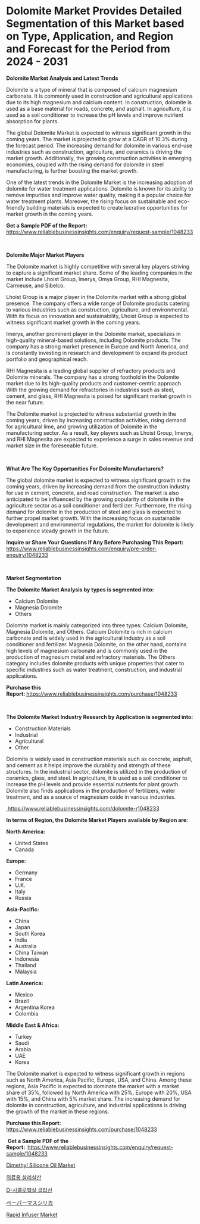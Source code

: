 <p><h1>Dolomite Market Provides Detailed Segmentation of this Market based on Type, Application, and Region and Forecast for the Period from 2024 - 2031</h1></p><p><strong>Dolomite Market Analysis and Latest Trends</strong></p>
<p><p>Dolomite is a type of mineral that is composed of calcium magnesium carbonate. It is commonly used in construction and agricultural applications due to its high magnesium and calcium content. In construction, dolomite is used as a base material for roads, concrete, and asphalt. In agriculture, it is used as a soil conditioner to increase the pH levels and improve nutrient absorption for plants.</p><p>The global Dolomite Market is expected to witness significant growth in the coming years. The market is projected to grow at a CAGR of 10.3% during the forecast period. The increasing demand for dolomite in various end-use industries such as construction, agriculture, and ceramics is driving the market growth. Additionally, the growing construction activities in emerging economies, coupled with the rising demand for dolomite in steel manufacturing, is further boosting the market growth.</p><p>One of the latest trends in the Dolomite Market is the increasing adoption of dolomite for water treatment applications. Dolomite is known for its ability to remove impurities and improve water quality, making it a popular choice for water treatment plants. Moreover, the rising focus on sustainable and eco-friendly building materials is expected to create lucrative opportunities for market growth in the coming years.</p></p>
<p><strong>Get a Sample PDF of the Report:&nbsp;</strong> <a href="https://www.reliablebusinessinsights.com/enquiry/request-sample/1048233">https://www.reliablebusinessinsights.com/enquiry/request-sample/1048233</a></p>
<p>&nbsp;</p>
<p><strong>Dolomite Major Market Players</strong></p>
<p><p>The Dolomite market is highly competitive with several key players striving to capture a significant market share. Some of the leading companies in the market include Lhoist Group, Imerys, Omya Group, RHI Magnesita, Carmeuse, and Sibelco.</p><p>Lhoist Group is a major player in the Dolomite market with a strong global presence. The company offers a wide range of Dolomite products catering to various industries such as construction, agriculture, and environmental. With its focus on innovation and sustainability, Lhoist Group is expected to witness significant market growth in the coming years.</p><p>Imerys, another prominent player in the Dolomite market, specializes in high-quality mineral-based solutions, including Dolomite products. The company has a strong market presence in Europe and North America, and is constantly investing in research and development to expand its product portfolio and geographical reach.</p><p>RHI Magnesita is a leading global supplier of refractory products and Dolomite minerals. The company has a strong foothold in the Dolomite market due to its high-quality products and customer-centric approach. With the growing demand for refractories in industries such as steel, cement, and glass, RHI Magnesita is poised for significant market growth in the near future.</p><p>The Dolomite market is projected to witness substantial growth in the coming years, driven by increasing construction activities, rising demand for agricultural lime, and growing utilization of Dolomite in the manufacturing sector. As a result, key players such as Lhoist Group, Imerys, and RHI Magnesita are expected to experience a surge in sales revenue and market size in the foreseeable future.</p></p>
<p>&nbsp;</p>
<p><strong>What Are The Key Opportunities For Dolomite Manufacturers?</strong></p>
<p><p>The global dolomite market is expected to witness significant growth in the coming years, driven by increasing demand from the construction industry for use in cement, concrete, and road construction. The market is also anticipated to be influenced by the growing popularity of dolomite in the agriculture sector as a soil conditioner and fertilizer. Furthermore, the rising demand for dolomite in the production of steel and glass is expected to further propel market growth. With the increasing focus on sustainable development and environmental regulations, the market for dolomite is likely to experience steady growth in the future.</p></p>
<p><strong>Inquire or Share Your Questions If Any Before Purchasing This Report:</strong> <a href="https://www.reliablebusinessinsights.com/enquiry/pre-order-enquiry/1048233">https://www.reliablebusinessinsights.com/enquiry/pre-order-enquiry/1048233</a></p>
<p>&nbsp;</p>
<p><strong>Market Segmentation</strong></p>
<p><strong>The Dolomite Market Analysis by types is segmented into:</strong></p>
<p><ul><li>Calcium Dolomite</li><li>Magnesia Dolomite</li><li>Others</li></ul></p>
<p><p>Dolomite market is mainly categorized into three types: Calcium Dolomite, Magnesia Dolomite, and Others. Calcium Dolomite is rich in calcium carbonate and is widely used in the agricultural industry as a soil conditioner and fertilizer. Magnesia Dolomite, on the other hand, contains high levels of magnesium carbonate and is commonly used in the production of magnesium metal and refractory materials. The Others category includes dolomite products with unique properties that cater to specific industries such as water treatment, construction, and industrial applications.</p></p>
<p><strong>Purchase this Report:&nbsp;</strong><a href="https://www.reliablebusinessinsights.com/purchase/1048233">https://www.reliablebusinessinsights.com/purchase/1048233</a></p>
<p>&nbsp;</p>
<p><strong>The Dolomite Market Industry Research by Application is segmented into:</strong></p>
<p><ul><li>Construction Materials</li><li>Industrial</li><li>Agricultural</li><li>Other</li></ul></p>
<p><p>Dolomite is widely used in construction materials such as concrete, asphalt, and cement as it helps improve the durability and strength of these structures. In the industrial sector, dolomite is utilized in the production of ceramics, glass, and steel. In agriculture, it is used as a soil conditioner to increase the pH levels and provide essential nutrients for plant growth. Dolomite also finds applications in the production of fertilizers, water treatment, and as a source of magnesium oxide in various industries.</p></p>
<p><a href="https://www.reliablebusinessinsights.com/dolomite-r1048233">&nbsp;https://www.reliablebusinessinsights.com/dolomite-r1048233</a></p>
<p><strong>In terms of Region, the Dolomite Market Players available by Region are:</strong></p>
<p>
    <p> <strong> North America: </strong>
        <ul>
            <li>United States</li>
            <li>Canada</li>
        </ul>
        </p> 
    <p> <strong> Europe: </strong>
        <ul>
            <li>Germany</li>
            <li>France</li>
            <li>U.K.</li>
            <li>Italy</li>
            <li>Russia</li>
        </ul>
        </p> 
    <p> <strong> Asia-Pacific: </strong>
        <ul>
            <li>China</li>
            <li>Japan</li>
            <li>South Korea</li>
            <li>India</li>
            <li>Australia</li>
            <li>China Taiwan</li>
            <li>Indonesia</li>
            <li>Thailand</li>
            <li>Malaysia</li>
        </ul>
        </p> 
    <p> <strong> Latin America: </strong>
        <ul>
            <li>Mexico</li>
            <li>Brazil</li>
            <li>Argentina Korea</li>
            <li>Colombia</li>
        </ul>
        </p> 
    <p> <strong> Middle East & Africa: </strong>
        <ul>
            <li>Turkey</li>
            <li>Saudi</li>
            <li>Arabia</li>
            <li>UAE</li>
            <li>Korea</li>
        </ul>
    </p>
    </p>
<p><p>The Dolomite market is expected to witness significant growth in regions such as North America, Asia Pacific, Europe, USA, and China. Among these regions, Asia Pacific is expected to dominate the market with a market share of 35%, followed by North America with 25%, Europe with 20%, USA with 15%, and China with 5% market share. The increasing demand for dolomite in construction, agriculture, and industrial applications is driving the growth of the market in these regions.</p></p>
<p><strong>Purchase this Report: </strong><a href="https://www.reliablebusinessinsights.com/purchase/1048233">https://www.reliablebusinessinsights.com/purchase/1048233</a></p>
<p>&nbsp;<strong>Get a Sample PDF of the Report:&nbsp;&nbsp;</strong><a href="https://www.reliablebusinessinsights.com/enquiry/request-sample/1048233">https://www.reliablebusinessinsights.com/enquiry/request-sample/1048233</a></p>
<p><strong></strong></p>
<p><p><a href="https://github.com/iprahimabdulrahmman/Market-Research-Report-List-1/blob/main/dimethyl-silicone-oil-market.md">Dimethyl Silicone Oil Market</a></p><p><a href="https://medium.com/@jasonalter89657w/%EC%9D%98%EB%A3%8C%EC%9A%A9-%EC%82%B4%EB%A6%AC%EC%8B%A4%EC%82%B0-%EC%8B%9C%EC%9E%A5-%EA%B7%9C%EB%AA%A8-%EB%B0%8F-%EC%A0%90%EC%9C%A0%EC%9C%A8-%EB%B6%84%EC%84%9D-%EC%84%B1%EC%9E%A5-%EB%8F%99%ED%96%A5-%EB%B0%8F-%EC%98%88%EC%B8%A1-2024%EB%85%84-2031%EB%85%84-733555f1e824">의료용 살리실산</a></p><p><a href="https://medium.com/@jasonalter89657w/d-%EC%8B%B8%EC%9D%B4%ED%81%B4%EB%A1%9C%ED%97%A5%EC%8B%A4%EA%B8%80%EB%A6%AC%EC%8B%A0-%EC%8B%9C%EC%9E%A5-%ED%81%AC%EA%B8%B0-%EC%8B%9C%EC%9E%A5-%EC%84%B8%EB%B6%84%ED%99%94-%EC%8B%9C%EC%9E%A5-%EB%8F%99%ED%96%A5-%EB%B0%8F-%EC%84%B1%EC%9E%A5-%EB%B6%84%EC%84%9D-%EC%98%88%EC%B8%A1-2031%EB%85%84%EA%B9%8C%EC%A7%80-d53412fdce66">D-시클로헥실 글리신</a></p><p><a href="https://github.com/RaeJenkins1952/Market-Research-Report-List-1/blob/main/8729038135400.md">ペーパーマスシリカ</a></p><p><a href="https://www.linkedin.com/pulse/rapid-infuser-market-share-evolution-growth-trends-2024-2031-yf74c">Rapid Infuser Market</a></p></p>